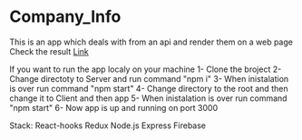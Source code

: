 # Company_Info
This is an app which deals with from an api and render them on a web page
Check the result
[Link](https://company-49624.web.app/)
 

If you want to run the app localy on your machine 
1- Clone the broject 
2- Change directoty to Server and run command "npm i"
3- When inistalation is over run command "npm start" 
4- Change directory to the root and then change it to Client and then app 
5- When inistalation is over run command "npm start"
6- Now app is up and running on port 3000

Stack:
React-hooks
Redux
Node.js
Express
Firebase